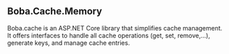 ﻿## Boba.Cache.Memory

Boba.cache is an ASP.NET Core library that simplifies cache management. It offers interfaces to handle all cache operations (get, set, remove,...), generate keys, and manage cache entries.